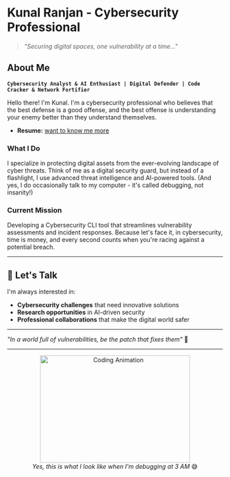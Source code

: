 #  Kunal Ranjan - Cybersecurity Professional

> *"Securing digital spaces, one vulnerability at a time..."* 

##  **About Me**

**`Cybersecurity Analyst & AI Enthusiast | Digital Defender | Code Cracker & Network Fortifier`**

Hello there! I'm Kunal. I'm a cybersecurity professional who believes that the best defense is a good offense, and the best offense is understanding your enemy better than they understand themselves.
- **Resume:** [want to know me more](https://drive.google.com/file/d/1P1ELlYk4vHN1-UsGXJS3yxBifsgsgjDg/view?usp=drive_link)

###  **What I Do**
I specialize in protecting digital assets from the ever-evolving landscape of cyber threats. Think of me as a digital security guard, but instead of a flashlight, I use advanced threat intelligence and AI-powered tools. (And yes, I do occasionally talk to my computer - it's called debugging, not insanity!)

###  **Current Mission**
Developing a Cybersecurity CLI tool that streamlines vulnerability assessments and incident responses. Because let's face it, in cybersecurity, time is money, and every second counts when you're racing against a potential breach.

---

## 💬 **Let's Talk**

I'm always interested in:
- **Cybersecurity challenges** that need innovative solutions
- **Research opportunities** in AI-driven security
- **Professional collaborations** that make the digital world safer

---

*"In a world full of vulnerabilities, be the patch that fixes them"* 🚀

---

<div align="center">
  <img src="https://github.com/Gapur/Gapur/blob/main/assets/coding.gif?raw=true" width="350" height="250" alt="Coding Animation" />
  <br>
  <em>Yes, this is what I look like when I'm debugging at 3 AM</em> 😅
</div>

